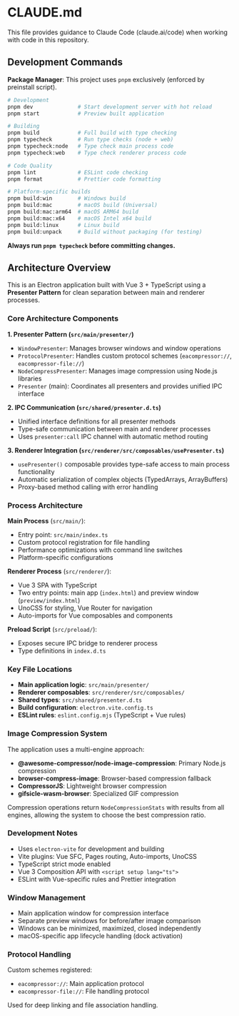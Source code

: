 # CLAUDE.md

This file provides guidance to Claude Code (claude.ai/code) when working with code in this repository.

## Development Commands

**Package Manager**: This project uses `pnpm` exclusively (enforced by preinstall script).

```bash
# Development
pnpm dev              # Start development server with hot reload
pnpm start            # Preview built application

# Building
pnpm build            # Full build with type checking
pnpm typecheck        # Run type checks (node + web)
pnpm typecheck:node   # Type check main process code
pnpm typecheck:web    # Type check renderer process code

# Code Quality
pnpm lint             # ESLint code checking
pnpm format           # Prettier code formatting

# Platform-specific builds
pnpm build:win        # Windows build
pnpm build:mac        # macOS build (Universal)
pnpm build:mac:arm64  # macOS ARM64 build
pnpm build:mac:x64    # macOS Intel x64 build
pnpm build:linux      # Linux build
pnpm build:unpack     # Build without packaging (for testing)
```

**Always run `pnpm typecheck` before committing changes.**

## Architecture Overview

This is an Electron application built with Vue 3 + TypeScript using a **Presenter Pattern** for clean separation between main and renderer processes.

### Core Architecture Components

**1. Presenter Pattern (`src/main/presenter/`)**

- `WindowPresenter`: Manages browser windows and window operations
- `ProtocolPresenter`: Handles custom protocol schemes (`eacompressor://`, `eacompressor-file://`)
- `NodeCompressPresenter`: Manages image compression using Node.js libraries
- `Presenter` (main): Coordinates all presenters and provides unified IPC interface

**2. IPC Communication (`src/shared/presenter.d.ts`)**

- Unified interface definitions for all presenter methods
- Type-safe communication between main and renderer processes
- Uses `presenter:call` IPC channel with automatic method routing

**3. Renderer Integration (`src/renderer/src/composables/usePresenter.ts`)**

- `usePresenter()` composable provides type-safe access to main process functionality
- Automatic serialization of complex objects (TypedArrays, ArrayBuffers)
- Proxy-based method calling with error handling

### Process Architecture

**Main Process** (`src/main/`):

- Entry point: `src/main/index.ts`
- Custom protocol registration for file handling
- Performance optimizations with command line switches
- Platform-specific configurations

**Renderer Process** (`src/renderer/`):

- Vue 3 SPA with TypeScript
- Two entry points: main app (`index.html`) and preview window (`preview/index.html`)
- UnoCSS for styling, Vue Router for navigation
- Auto-imports for Vue composables and components

**Preload Script** (`src/preload/`):

- Exposes secure IPC bridge to renderer process
- Type definitions in `index.d.ts`

### Key File Locations

- **Main application logic**: `src/main/presenter/`
- **Renderer composables**: `src/renderer/src/composables/`
- **Shared types**: `src/shared/presenter.d.ts`
- **Build configuration**: `electron.vite.config.ts`
- **ESLint rules**: `eslint.config.mjs` (TypeScript + Vue rules)

### Image Compression System

The application uses a multi-engine approach:

- **@awesome-compressor/node-image-compression**: Primary Node.js compression
- **browser-compress-image**: Browser-based compression fallback
- **CompressorJS**: Lightweight browser compression
- **gifsicle-wasm-browser**: Specialized GIF compression

Compression operations return `NodeCompressionStats` with results from all engines, allowing the system to choose the best compression ratio.

### Development Notes

- Uses `electron-vite` for development and building
- Vite plugins: Vue SFC, Pages routing, Auto-imports, UnoCSS
- TypeScript strict mode enabled
- Vue 3 Composition API with `<script setup lang="ts">`
- ESLint with Vue-specific rules and Prettier integration

### Window Management

- Main application window for compression interface
- Separate preview windows for before/after image comparison
- Windows can be minimized, maximized, closed independently
- macOS-specific app lifecycle handling (dock activation)

### Protocol Handling

Custom schemes registered:

- `eacompressor://`: Main application protocol
- `eacompressor-file://`: File handling protocol

Used for deep linking and file association handling.
